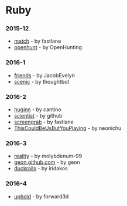 # Ruby


### 2015-12
- [match](https://github.com/fastlane/match) - by fastlane
- [openhunt](https://github.com/OpenHunting/openhunt) - by OpenHunting

### 2016-1
- [friends](https://github.com/JacobEvelyn/friends) - by JacobEvelyn
- [scenic](https://github.com/thoughtbot/scenic) - by thoughtbot

### 2016-2
- [huginn](https://github.com/cantino/huginn) - by cantino
- [scientist](https://github.com/github/scientist) - by github
- [screengrab](https://github.com/fastlane/screengrab) - by fastlane
- [ThisCouldBeUsButYouPlaying](https://github.com/neonichu/ThisCouldBeUsButYouPlaying) - by neonichu

### 2016-3
- [reality](https://github.com/molybdenum-99/reality) - by molybdenum-99
- [geon.github.com](https://github.com/geon/geon.github.com) - by geon
- [duckrails](https://github.com/iridakos/duckrails) - by iridakos

### 2016-4
- [uphold](https://github.com/forward3d/uphold) - by forward3d
